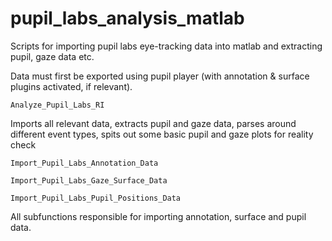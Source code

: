 # pupil_labs_analysis_matlab
Scripts for importing pupil labs eye-tracking data into matlab and extracting pupil, gaze data etc.

Data must first be exported using pupil player (with annotation & surface plugins activated, if relevant).


`Analyze_Pupil_Labs_RI` 

Imports all relevant data, extracts pupil and gaze data, parses around different event types, spits out some basic pupil and gaze plots for reality check



`Import_Pupil_Labs_Annotation_Data`

`Import_Pupil_Labs_Gaze_Surface_Data`

`Import_Pupil_Labs_Pupil_Positions_Data` 

All subfunctions responsible for importing annotation, surface and pupil data.
